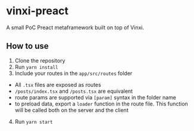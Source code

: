 # vinxi-preact

A small PoC Preact metaframework built on top of Vinxi.

## How to use

1. Clone the repository
2. Run `yarn install`
3. Include your routes in the `app/src/routes` folder
  - All `.tsx` files are exposed as routes
  - `/posts/index.tsx` and `/posts.tsx` are equivalent
  - route params are supported via `[param]` syntax in the folder name
  - to preload data, export a `loader` function in the route file. This function will be called both on the server and the client
4. Run `yarn start`
